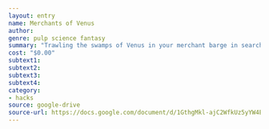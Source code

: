 ```yaml
---
layout: entry 
name: Merchants of Venus
author: 
genre: pulp science fantasy
summary: "Trawling the swamps of Venus in your merchant barge in search of profit"
cost: "$0.00"
subtext1: 
subtext2: 
subtext3: 
subtext4: 
category:
- hacks
source: google-drive
source-url: https://docs.google.com/document/d/1GthgMkl-ajC2WfkUz5yYW4EkkWG8ZpmO6u-ScpE9Ji0/edit
---
```

